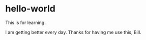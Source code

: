 # hello-world
This is for learning.

I am getting better every day.  Thanks for having me use this, Bill.
